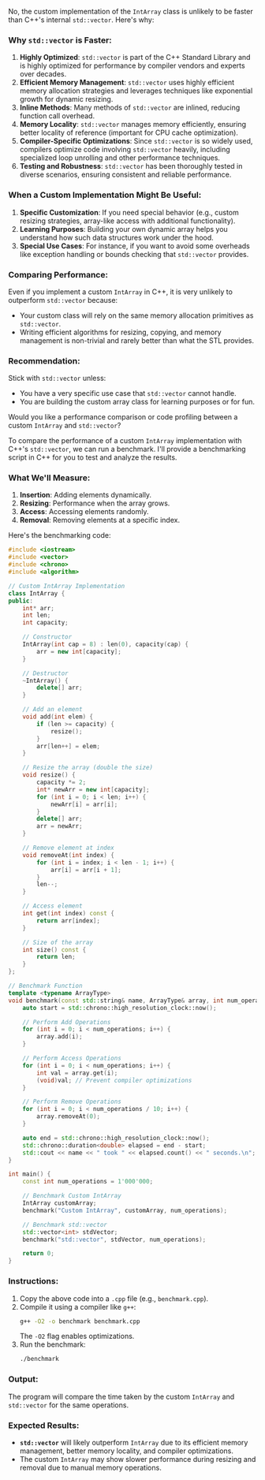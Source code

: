 No, the custom implementation of the `IntArray` class is unlikely to be faster than C++'s internal `std::vector`. Here's why:

### Why `std::vector` is Faster:
1. **Highly Optimized**: `std::vector` is part of the C++ Standard Library and is highly optimized for performance by compiler vendors and experts over decades.
2. **Efficient Memory Management**: `std::vector` uses highly efficient memory allocation strategies and leverages techniques like exponential growth for dynamic resizing.
3. **Inline Methods**: Many methods of `std::vector` are inlined, reducing function call overhead.
4. **Memory Locality**: `std::vector` manages memory efficiently, ensuring better locality of reference (important for CPU cache optimization).
5. **Compiler-Specific Optimizations**: Since `std::vector` is so widely used, compilers optimize code involving `std::vector` heavily, including specialized loop unrolling and other performance techniques.
6. **Testing and Robustness**: `std::vector` has been thoroughly tested in diverse scenarios, ensuring consistent and reliable performance.

### When a Custom Implementation Might Be Useful:
1. **Specific Customization**: If you need special behavior (e.g., custom resizing strategies, array-like access with additional functionality).
2. **Learning Purposes**: Building your own dynamic array helps you understand how such data structures work under the hood.
3. **Special Use Cases**: For instance, if you want to avoid some overheads like exception handling or bounds checking that `std::vector` provides.

### Comparing Performance:
Even if you implement a custom `IntArray` in C++, it is very unlikely to outperform `std::vector` because:
- Your custom class will rely on the same memory allocation primitives as `std::vector`.
- Writing efficient algorithms for resizing, copying, and memory management is non-trivial and rarely better than what the STL provides.

### Recommendation:
Stick with `std::vector` unless:
- You have a very specific use case that `std::vector` cannot handle.
- You are building the custom array class for learning purposes or for fun.

Would you like a performance comparison or code profiling between a custom `IntArray` and `std::vector`?


To compare the performance of a custom `IntArray` implementation with C++'s `std::vector`, we can run a benchmark. I'll provide a benchmarking script in C++ for you to test and analyze the results.

### What We'll Measure:
1. **Insertion**: Adding elements dynamically.
2. **Resizing**: Performance when the array grows.
3. **Access**: Accessing elements randomly.
4. **Removal**: Removing elements at a specific index.

Here's the benchmarking code:

```cpp
#include <iostream>
#include <vector>
#include <chrono>
#include <algorithm>

// Custom IntArray Implementation
class IntArray {
public:
    int* arr;
    int len;
    int capacity;

    // Constructor
    IntArray(int cap = 8) : len(0), capacity(cap) {
        arr = new int[capacity];
    }

    // Destructor
    ~IntArray() {
        delete[] arr;
    }

    // Add an element
    void add(int elem) {
        if (len >= capacity) {
            resize();
        }
        arr[len++] = elem;
    }

    // Resize the array (double the size)
    void resize() {
        capacity *= 2;
        int* newArr = new int[capacity];
        for (int i = 0; i < len; i++) {
            newArr[i] = arr[i];
        }
        delete[] arr;
        arr = newArr;
    }

    // Remove element at index
    void removeAt(int index) {
        for (int i = index; i < len - 1; i++) {
            arr[i] = arr[i + 1];
        }
        len--;
    }

    // Access element
    int get(int index) const {
        return arr[index];
    }

    // Size of the array
    int size() const {
        return len;
    }
};

// Benchmark Function
template <typename ArrayType>
void benchmark(const std::string& name, ArrayType& array, int num_operations) {
    auto start = std::chrono::high_resolution_clock::now();

    // Perform Add Operations
    for (int i = 0; i < num_operations; i++) {
        array.add(i);
    }

    // Perform Access Operations
    for (int i = 0; i < num_operations; i++) {
        int val = array.get(i);
        (void)val; // Prevent compiler optimizations
    }

    // Perform Remove Operations
    for (int i = 0; i < num_operations / 10; i++) {
        array.removeAt(0);
    }

    auto end = std::chrono::high_resolution_clock::now();
    std::chrono::duration<double> elapsed = end - start;
    std::cout << name << " took " << elapsed.count() << " seconds.\n";
}

int main() {
    const int num_operations = 1'000'000;

    // Benchmark Custom IntArray
    IntArray customArray;
    benchmark("Custom IntArray", customArray, num_operations);

    // Benchmark std::vector
    std::vector<int> stdVector;
    benchmark("std::vector", stdVector, num_operations);

    return 0;
}
```

### Instructions:
1. Copy the above code into a `.cpp` file (e.g., `benchmark.cpp`).
2. Compile it using a compiler like `g++`:
   ```bash
   g++ -O2 -o benchmark benchmark.cpp
   ```
   The `-O2` flag enables optimizations.
3. Run the benchmark:
   ```bash
   ./benchmark
   ```

### Output:
The program will compare the time taken by the custom `IntArray` and `std::vector` for the same operations.

### Expected Results:
- **`std::vector`** will likely outperform `IntArray` due to its efficient memory management, better memory locality, and compiler optimizations.
- The custom `IntArray` may show slower performance during resizing and removal due to manual memory operations.
